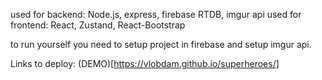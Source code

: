 used for backend: 
  Node.js, express, firebase RTDB, imgur api
used for frontend: 
  React, Zustand, React-Bootstrap

to run yourself you need to setup project in firebase and setup imgur api.

Links to deploy:
 (DEMO)[https://vlobdam.github.io/superheroes/]
